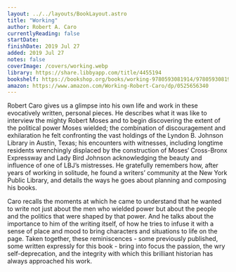 ```yaml
---
layout: ../../layouts/BookLayout.astro
title: "Working"
author: Robert A. Caro
currentlyReading: false
startDate: 
finishDate: 2019 Jul 27
added: 2019 Jul 27
notes: false
coverImage: /covers/working.webp
library: https://share.libbyapp.com/title/4455194
bookshelf: https://bookshop.org/books/working-9780593081914/9780593081914
amazon: https://www.amazon.com/Working-Robert-Caro/dp/0525656340
---
```


Robert Caro gives us a glimpse into his own life and work in these evocatively written, personal pieces. He describes what it was like to interview the mighty Robert Moses and to begin discovering the extent of the political power Moses wielded; the combination of discouragement and exhilaration he felt confronting the vast holdings of the Lyndon B. Johnson Library in Austin, Texas; his encounters with witnesses, including longtime residents wrenchingly displaced by the construction of Moses‘ Cross-Bronx Expressway and Lady Bird Johnson acknowledging the beauty and influence of one of LBJ’s mistresses. He gratefully remembers how, after years of working in solitude, he found a writers’ community at the New York Public Library, and details the ways he goes about planning and composing his books.

Caro recalls the moments at which he came to understand that he wanted to write not just about the men who wielded power but about the people and the politics that were shaped by that power. And he talks about the importance to him of the writing itself, of how he tries to infuse it with a sense of place and mood to bring characters and situations to life on the page. Taken together, these reminiscences - some previously published, some written expressly for this book - bring into focus the passion, the wry self-deprecation, and the integrity with which this brilliant historian has always approached his work.

<!-- ### Notes & Highlights -->
